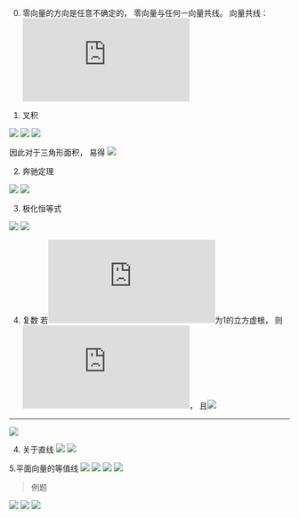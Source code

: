 0. 零向量的方向是任意不确定的， 零向量与任何一向量共线。 
向量共线： ![x_{1}y_{2}=x_{2}y_{1}](https://latex.codecogs.com/png.latex?x_%7B1%7Dy_%7B2%7D%3Dx_%7B2%7Dy_%7B1%7D)

1. 叉积

![](https://i.loli.net/2019/07/05/5d1ea02cc094725735.png)
![](https://i.loli.net/2019/07/05/5d1ea0420d4e728751.png)
![](https://i.loli.net/2019/07/05/5d1ea06536fcb19552.png)

因此对于三角形面积， 易得
![](https://i.loli.net/2019/07/05/5d1ea0bc034ae72656.png)

2. 奔驰定理

![](https://i.loli.net/2019/07/05/5d1ea2ad4c0c817768.png)
![](https://i.loli.net/2019/07/05/5d1ea2e31a05876036.png)

3. 极化恒等式

![](https://i.loli.net/2019/07/05/5d1ea6dbbc27c74450.png)
![](https://i.loli.net/2019/07/05/5d1ea714f1c1d57364.png)

4. 复数
若![\omega](https://latex.codecogs.com/png.latex?%5Comega)为1的立方虚根， 则![\omega=-\frac{1}{2}\pm\frac{\sqrt{3}}{2}i](https://latex.codecogs.com/png.latex?%5Comega%3D-%5Cfrac%7B1%7D%7B2%7D%5Cpm%5Cfrac%7B%5Csqrt%7B3%7D%7D%7B2%7Di)， 且![](https://i.loli.net/2019/07/05/5d1eaae3690ef85055.png)
---
![](https://i.loli.net/2019/07/05/5d1eab907221053416.png)

4. 关于直线
![](https://i.loli.net/2019/07/09/5d248f1359bc969312.png)
![](https://i.loli.net/2019/07/09/5d248f1b5eadc19612.png)

5.平面向量的等值线
![](https://i.loli.net/2019/07/10/5d25902f4c94310663.png)
![](https://i.loli.net/2019/07/10/5d25905272a2a41566.png)
![](https://i.loli.net/2019/07/10/5d2590a5f3f6297214.png)
![](https://i.loli.net/2019/07/10/5d2590b7f131041364.png)
>例题

![](https://i.loli.net/2019/07/10/5d2591024557c21415.png)
![](https://i.loli.net/2019/07/10/5d2591dde7ede91244.png)
![](https://i.loli.net/2019/07/10/5d2591e88ba0944656.png)
